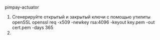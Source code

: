 pimpay-actuator

1. Сгенерируйте открытый и закрытый ключи с помощью утилиты openSSL
openssl req -x509 -newkey rsa:4096 -keyout key.pem -out cert.pem -days 365
2. 
